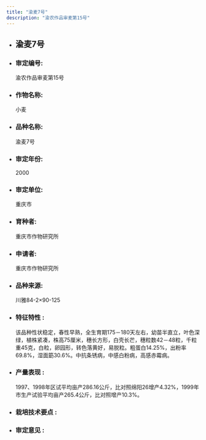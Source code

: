 ```yaml
---
title: "渝麦7号"
description: "渝农作品审麦第15号"
---
```

* ## 渝麦7号
* ###  审定编号:  
   渝农作品审麦第15号

*  ### 作物名称:  
   小麦

*   ###  品种名称: 
    渝麦7号

*   ### 审定年份: 
    2000

*   ### 审定单位:  
    重庆市

*   ### 育种者:  
    重庆市作物研究所

*   ### 申请者:  
    重庆市作物研究所

*   ### 品种来源:  
    川雅84-2×90-125

*   ### 特征特性 : 
    该品种性状稳定，春性早熟，全生育期175－180天左右，幼苗半直立，叶色深绿，植株紧凑，株高75厘米，穗长方形，白壳长芒，穗粒数42－48粒，千粒重45克，白粒，卵园形，转色落黄好，易脱粒。粗蛋白14.25%，出粉率69.8%，湿面筯30.6%。中抗条锈病，中感白粉病，高感赤霉病。

*   ### 产量表现 : 
    1997、1998年区试平均亩产286.16公斤，比对照绵阳26增产4.32%，1999年市生产试验平均亩产265.4公斤，比对照增产10.3%。

*   ### 栽培技术要点 : 
    

*   ### 审定意见 : 
    

